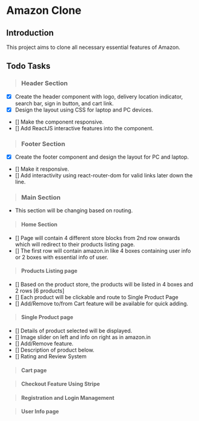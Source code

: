 # Amazon Clone

## Introduction

This project aims to clone all necessary essential features of Amazon.

## Todo Tasks

> ### Header Section

- [x] Create the header component with logo, delivery location indicator, search bar, sign in button, and cart link.
- [x] Design the layout using CSS for laptop and PC devices.
- [] Make the component responsive.
- [] Add ReactJS interactive features into the component.

> ### Footer Section

- [x] Create the footer component and design the layout for PC and laptop.
- [] Make it responsive.
- [] Add interactivity using react-router-dom for valid links later down the line.

> ### Main Section

- This section will be changing based on routing.

> #### Home Section

- [] Page will contain 4 different store blocks from 2nd row onwards which will redirect to their products listing page.
- [] The first row will contain amazon.in like 4 boxes containing user info or 2 boxes with essential info of user.

> #### Products Listing page

- [] Based on the product store, the products will be listed in 4 boxes and 2 rows [6 products]
- [] Each product will be clickable and route to Single Product Page
- [] Add/Remove to/from Cart feature will be available for quick adding.

> #### Single Product page

- [] Details of product selected will be displayed.
- [] Image slider on left and info on right as in amazon.in
- [] Add/Remove feature.
- [] Description of product below.
- [] Rating and Review System

> #### Cart page

> #### Checkout Feature Using Stripe

> #### Registration and Login Management

> #### User Info page
